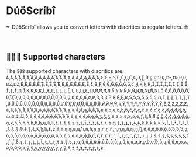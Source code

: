 # DúöScríbî

✒ DúöScríbî allows you to convert letters with diacritics to regular letters. 🤓

<br>

## 🤹🏼‍♂️ Supported characters

The `508` supported characters with diacritics are:
`Á`,`Ă`,`Ắ`,`Ặ`,`Ằ`,`Ẳ`,`Ẵ`,`Ǎ`,`Â`,`Ấ`,`Ậ`,`Ầ`,`Ẩ`,`Ẫ`,`Ä`,`Ạ`,`À`,`Ả`,`Ā`,`Ą`,`Å`,`Ǻ`,`Ã`,`Æ`,`Ǽ`,`Ḅ`,`Ɓ`,`Ć`,`Č`,`Ç`,`Ĉ`,`Ċ`,`Ɔ`,`ʗ`,`Ď`,`Ḓ`,`Ḍ`,`Ɗ`,`Ḏ`,`ǲ`,`ǅ`,`Đ`,`Ð`,`Ǳ`,`Ǆ`,`É`,`Ĕ`,`Ě`,`Ê`,`Ế`,`Ệ`,`Ề`,`Ể`,`Ễ`,`Ë`,`Ė`,`Ẹ`,`È`,`Ẻ`,`Ē`,`Ę`,`Ẽ`,`Ɛ`,`Ə`,`Ƒ`,`Ǵ`,`Ğ`,`Ǧ`,`Ģ`,`Ĝ`,`Ġ`,`Ḡ`,`ʛ`,`Ḫ`,`Ĥ`,`Ḥ`,`Ħ`,`Í`,`Ĭ`,`Ǐ`,`Î`,`Ï`,`İ`,`Ị`,`Ì`,`Ỉ`,`Ī`,`Į`,`Ĩ`,`Ĳ`,`Ĵ`,`Ķ`,`Ḳ`,`Ƙ`,`Ḵ`,`Ĺ`,`Ƚ`,`Ľ`,`Ļ`,`Ḽ`,`Ḷ`,`Ḹ`,`Ḻ`,`Ŀ`,`ǈ`,`Ł`,`Ǉ`,`Ḿ`,`Ṁ`,`Ṃ`,`Ń`,`Ň`,`Ņ`,`Ṋ`,`Ṅ`,`Ṇ`,`Ǹ`,`Ɲ`,`Ṉ`,`ǋ`,`Ñ`,`Ǌ`,`Ó`,`Ŏ`,`Ǒ`,`Ô`,`Ố`,`Ộ`,`Ồ`,`Ổ`,`Ỗ`,`Ö`,`Ọ`,`Ő`,`Ò`,`Ỏ`,`Ơ`,`Ớ`,`Ợ`,`Ờ`,`Ở`,`Ỡ`,`Ō`,`Ɵ`,`Ǫ`,`Ø`,`Ǿ`,`Õ`,`Œ`,`ɶ`,`Þ`,`Ŕ`,`Ř`,`Ŗ`,`Ṙ`,`Ṛ`,`Ṝ`,`Ṟ`,`ʁ`,`Ś`,`Š`,`Ş`,`Ŝ`,`Ș`,`Ṡ`,`Ṣ`,`ẞ`,`Ť`,`Ţ`,`Ṱ`,`Ț`,`Ṭ`,`Ṯ`,`Ŧ`,`Ú`,`Ŭ`,`Ǔ`,`Û`,`Ü`,`Ǘ`,`Ǚ`,`Ǜ`,`Ǖ`,`Ụ`,`Ű`,`Ù`,`Ủ`,`Ư`,`Ứ`,`Ự`,`Ừ`,`Ử`,`Ữ`,`Ū`,`Ų`,`Ů`,`Ũ`,`Ẃ`,`Ŵ`,`Ẅ`,`Ẁ`,`ʬ`,`Ý`,`Ŷ`,`Ÿ`,`Ẏ`,`Ỵ`,`Ỳ`,`Ƴ`,`Ỷ`,`Ȳ`,`Ỹ`,`Ź`,`Ž`,`Ż`,`Ẓ`,`Ẕ`,`Ƶ`,`á`,`ă`,`ắ`,`ặ`,`ằ`,`ẳ`,`ẵ`,`ǎ`,`â`,`ấ`,`ậ`,`ầ`,`ẩ`,`ẫ`,`ä`,`ạ`,`à`,`ả`,`ā`,`ą`,`å`,`ǻ`,`ã`,`æ`,`ǽ`,`ɑ`,`ɐ`,`ɒ`,`ḅ`,`ɓ`,`ć`,`č`,`ç`,`ĉ`,`ɕ`,`ċ`,`ď`,`ḓ`,`ḍ`,`ɗ`,`ḏ`,`đ`,`ɖ`,`ʤ`,`ǳ`,`ʣ`,`ʥ`,`ǆ`,`ð`,`é`,`ĕ`,`ě`,`ê`,`ế`,`ệ`,`ề`,`ể`,`ễ`,`ë`,`ė`,`ẹ`,`è`,`ẻ`,`ē`,`ę`,`ẽ`,`ʒ`,`ǯ`,`ʓ`,`ɘ`,`ɜ`,`ɝ`,`ə`,`ɚ`,`ʚ`,`ɞ`,`ƒ`,`ʩ`,`ﬁ`,`ﬂ`,`ǵ`,`ğ`,`ǧ`,`ģ`,`ĝ`,`ġ`,`ɠ`,`ḡ`,`ɡ`,`ɣ`,`ḫ`,`ĥ`,`ḥ`,`ɦ`,`ẖ`,`ħ`,`ɧ`,`ɥ`,`ʮ`,`ʯ`,`í`,`ĭ`,`ǐ`,`î`,`ï`,`ị`,`ì`,`ỉ`,`ī`,`į`,`ɨ`,`ĩ`,`ɩ`,`ı`,`ĳ`,`ǰ`,`ĵ`,`ʝ`,`ȷ`,`ɟ`,`ʄ`,`ķ`,`ḳ`,`ƙ`,`ḵ`,`ĸ`,`ʞ`,`ĺ`,`ƚ`,`ɬ`,`ľ`,`ļ`,`ḽ`,`ḷ`,`ḹ`,`ḻ`,`ŀ`,`ɫ`,`ɭ`,`ł`,`ƛ`,`ɮ`,`ǉ`,`ʪ`,`ʫ`,`ḿ`,`ṁ`,`ṃ`,`ɱ`,`ɯ`,`ɰ`,`ŉ`,`ń`,`ň`,`ņ`,`ṋ`,`ṅ`,`ṇ`,`ǹ`,`ɲ`,`ṉ`,`ɳ`,`ñ`,`ǌ`,`ŋ`,`Ŋ`,`ó`,`ŏ`,`ǒ`,`ô`,`ố`,`ộ`,`ồ`,`ổ`,`ỗ`,`ö`,`ọ`,`ő`,`ò`,`ỏ`,`ơ`,`ớ`,`ợ`,`ờ`,`ở`,`ỡ`,`ō`,`ǫ`,`ø`,`ǿ`,`õ`,`ɛ`,`ɔ`,`ɵ`,`ʘ`,`œ`,`ɸ`,`þ`,`ʠ`,`ŕ`,`ř`,`ŗ`,`ṙ`,`ṛ`,`ṝ`,`ɾ`,`ṟ`,`ɼ`,`ɽ`,`ɿ`,`ɹ`,`ɻ`,`ɺ`,`ś`,`š`,`ş`,`ŝ`,`ș`,`ṡ`,`ṣ`,`ʂ`,`ſ`,`ʃ`,`ʆ`,`ß`,`ʅ`,`ť`,`ţ`,`ṱ`,`ț`,`ẗ`,`ṭ`,`ṯ`,`ʈ`,`ŧ`,`ʨ`,`ʧ`,`ʦ`,`ʇ`,`ʉ`,`ú`,`ŭ`,`ǔ`,`û`,`ü`,`ǘ`,`ǚ`,`ǜ`,`ǖ`,`ụ`,`ű`,`ù`,`ủ`,`ư`,`ứ`,`ự`,`ừ`,`ử`,`ữ`,`ū`,`ų`,`ů`,`ũ`,`ʊ`,`ʋ`,`ʌ`,`ẃ`,`ŵ`,`ẅ`,`ẁ`,`ʍ`,`ý`,`ŷ`,`ÿ`,`ẏ`,`ỵ`,`ỳ`,`ƴ`,`ỷ`,`ȳ`,`ỹ`,`ʎ`,`ź`,`ž`,`ʑ`,`ż`,`ẓ`,`ẕ`,`ʐ`,`ƶ`.
